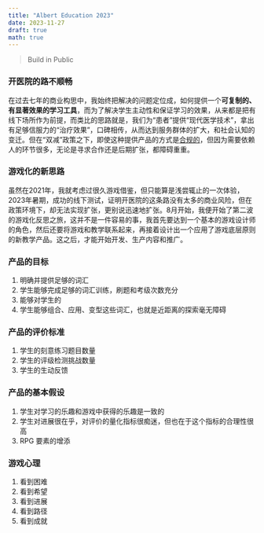 ```yaml
---
title: "Albert Education 2023"
date: 2023-11-27
draft: true
math: true
---
```


> Build in Public

### 开医院的路不顺畅

在过去七年的商业构思中，我始终把解决的问题定位成，如何提供一个**可复制的、有显著效果的学习工具**，而为了解决学生主动性和保证学习的效果，从来都是把有线下场所作为前提，而类比的思路就是，我们为“患者”提供“现代医学技术”，拿出有足够信服力的“治疗效果”，口碑相传，从而达到服务群体的扩大，和社会认知的变迁。但在“双减”政策之下，即使这种提供产品的方式是[合规的](https://edu.sina.cn/zxx/zxxzx/2023-09-18/detail-imznazyk5260630.d.html)，但因为需要依赖人的环节很多，无论是寻求合作还是后期扩张，都障碍重重。

### 游戏化的新思路

虽然在2021年，我就考虑过很久游戏借鉴，但只能算是浅尝辄止的一次体验，2023年暑期，成功的线下测试，证明开医院的这条路没有太多的商业风险，但在政策环境下，却无法实现扩张，更别说迅速地扩张。8月开始，我便开始了第二波的游戏化反思之旅，这并不是一件容易的事，我首先要达到一个基本的游戏设计师的角色，然后还要将游戏和教学联系起来，再接着设计出一个应用了游戏底层原则的新教学产品。这之后，才能开始开发、生产内容和推广。

### 产品的目标

1. 明确并提供足够的词汇
1. 学生能够完成足够的词汇训练，刷题和考级次数充分
1. 能够对学生的
1. 学生能够组合、应用、变型这些词汇，也就是近距离的探索毫无障碍

### 产品的评价标准

1. 学生的刻意练习题目数量
1. 学生的评级检测挑战数量
1. 学生的生动反馈

### 产品的基本假设

1. 学生对学习的乐趣和游戏中获得的乐趣是一致的
1. 学生对进展很在乎，对评价的量化指标很痴迷，但也在于这个指标的合理性很高
1. RPG 要素的增添

### 游戏心理

1. 看到困难
1. 看到希望
1. 看到进展
1. 看到路径
1. 看到成就